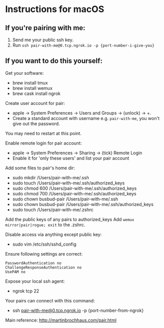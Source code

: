 # Instructions for macOS

## If you're pairing with me:

1. Send me your public ssh key.
2. Run `ssh pair-with-me@0.tcp.ngrok.io -p {port-number-i-give-you}`

## If you want to do this yourself:

Get your software:
- brew install tmux
- brew install wemux
- brew cask install ngrok

Create user account for pair:
- apple -> System Preferences -> Users and Groups -> (unlock) -> +.
- Create a standard account with username e.g. `pair-with-me`, you won't give out the
  password.

You may need to restart at this point.

Enable remote login for pair account:
- apple -> System Preferences -> Sharing -> (tick) Remote Login
- Enable it for 'only these users' and list your pair account

Add some files to pair's home dir:
- sudo mkdir /Users/pair-with-me/.ssh
- sudo touch /Users/pair-with-me/.ssh/authorized_keys
- sudo chmod 600 /Users/pair-with-me/.ssh/authorized_keys
- sudo chmod 700 /Users/pair-with-me/.ssh/authorized_keys
- sudo chown busbud-pair /Users/pair-with-me/.ssh
- sudo chown busbud-pair /Users/pair-with-me/.ssh/authorized_keys
- sudo touch /Users/pair-with-me/.zshrc

Add the public keys of any pairs to authorized_keys
Add `wemux mirror|pair|rogue; exit` to the .zshrc.

Disable access via anything except public key:
- sudo vim /etc/ssh/sshd_config

Ensure following settings are correct:
```
PasswordAuthentication no
ChallengeResponseAuthentication no
UsePAM no
```

Expose your local ssh agent:
- ngrok tcp 22

Your pairs can connect with this command:
- ssh pair-with-me@0.tcp.ngrok.io -p {port-number-from-ngrok}


Main reference: http://martinbrochhaus.com/pair.html
